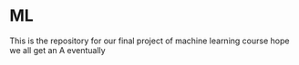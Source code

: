 # ML
This is the repository for our final project of machine learning course
hope we all get an A eventually
